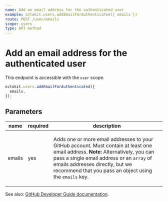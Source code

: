 ```yaml
---
name: Add an email address for the authenticated user
example: octokit.users.addEmailForAuthenticated({ emails })
route: POST /user/emails
scope: users
type: API method
---
```


# Add an email address for the authenticated user

This endpoint is accessible with the `user` scope.

```js
octokit.users.addEmailForAuthenticated({
  emails,
});
```

## Parameters

<table>
  <thead>
    <tr>
      <th>name</th>
      <th>required</th>
      <th>description</th>
    </tr>
  </thead>
  <tbody>
    <tr><td>emails</td><td>yes</td><td>

Adds one or more email addresses to your GitHub account. Must contain at least one email address. **Note:** Alternatively, you can pass a single email address or an `array` of emails addresses directly, but we recommend that you pass an object using the `emails` key.

</td></tr>
  </tbody>
</table>

See also: [GitHub Developer Guide documentation](https://docs.github.com/rest/reference/users#add-an-email-address-for-the-authenticated-user).
